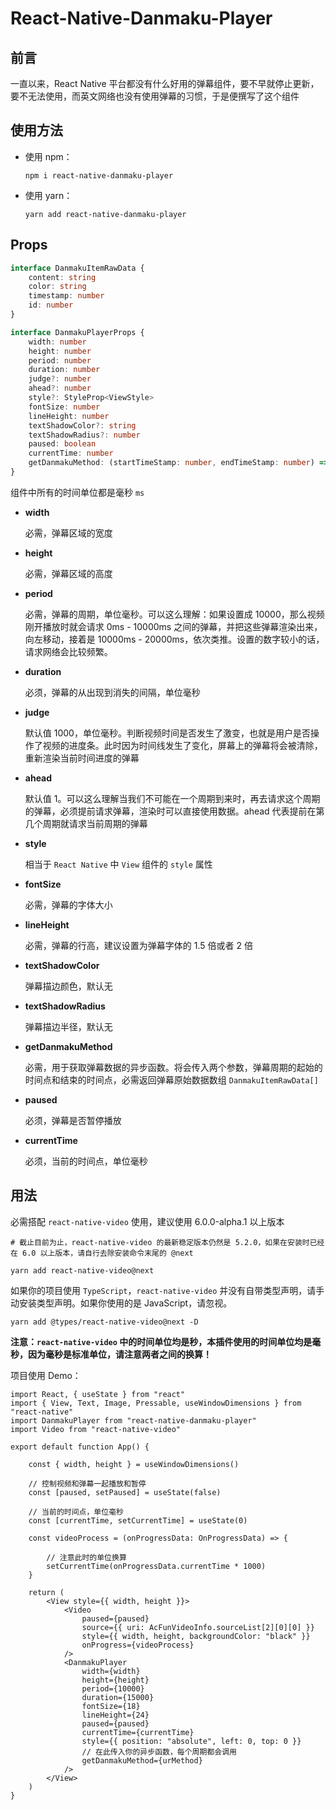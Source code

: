 # React-Native-Danmaku-Player

## 前言

一直以来，React Native 平台都没有什么好用的弹幕组件，要不早就停止更新，要不无法使用，而英文网络也没有使用弹幕的习惯，于是便撰写了这个组件

## 使用方法

- 使用 npm：

    ```shell
    npm i react-native-danmaku-player
    ```

- 使用 yarn：

    ```shell
    yarn add react-native-danmaku-player
    ```

## Props

```typescript
interface DanmakuItemRawData {
    content: string
    color: string
    timestamp: number
    id: number
}

interface DanmakuPlayerProps {
    width: number
    height: number
    period: number
    duration: number
    judge?: number
    ahead?: number
    style?: StyleProp<ViewStyle>
    fontSize: number
    lineHeight: number
    textShadowColor?: string
    textShadowRadius?: number
    paused: boolean
    currentTime: number
    getDanmakuMethod: (startTimeStamp: number, endTimeStamp: number) => Promise<DanmakuItemRawData[]>
}
```

组件中所有的时间单位都是毫秒 `ms`

- **width**

    必需，弹幕区域的宽度

- **height**

    必需，弹幕区域的高度

- **period**

    必需，弹幕的周期，单位毫秒。可以这么理解：如果设置成 10000，那么视频刚开播放时就会请求 0ms - 10000ms 之间的弹幕，并把这些弹幕渲染出来，向左移动，接着是 10000ms - 20000ms，依次类推。设置的数字较小的话，请求网络会比较频繁。

- **duration**

    必须，弹幕的从出现到消失的间隔，单位毫秒

- **judge**

    默认值 1000，单位毫秒。判断视频时间是否发生了激变，也就是用户是否操作了视频的进度条。此时因为时间线发生了变化，屏幕上的弹幕将会被清除，重新渲染当前时间进度的弹幕

- **ahead**

    默认值 1。可以这么理解当我们不可能在一个周期到来时，再去请求这个周期的弹幕，必须提前请求弹幕，渲染时可以直接使用数据。ahead 代表提前在第几个周期就请求当前周期的弹幕

- **style**

    相当于 `React Native` 中 `View` 组件的 `style` 属性

- **fontSize**

    必需，弹幕的字体大小

- **lineHeight**

    必需，弹幕的行高，建议设置为弹幕字体的 1.5 倍或者 2 倍

- **textShadowColor**

    弹幕描边颜色，默认无

- **textShadowRadius**

    弹幕描边半径，默认无

- **getDanmakuMethod**

    必需，用于获取弹幕数据的异步函数。将会传入两个参数，弹幕周期的起始的时间点和结束的时间点，必需返回弹幕原始数据数组 `DanmakuItemRawData[]`

- **paused**

    必须，弹幕是否暂停播放

- **currentTime**

    必须，当前的时间点，单位毫秒

## 用法

必需搭配 `react-native-video` 使用，建议使用 6.0.0-alpha.1 以上版本

```shell
# 截止目前为止，react-native-video 的最新稳定版本仍然是 5.2.0，如果在安装时已经在 6.0 以上版本，请自行去除安装命令末尾的 @next

yarn add react-native-video@next
```

如果你的项目使用 `TypeScript`，`react-native-video` 并没有自带类型声明，请手动安装类型声明。如果你使用的是 JavaScript，请忽视。

```shell
yarn add @types/react-native-video@next -D
```

**注意：`react-native-video` 中的时间单位均是秒，本插件使用的时间单位均是毫秒，因为毫秒是标准单位，请注意两者之间的换算！**

项目使用 Demo：

```tsx
import React, { useState } from "react"
import { View, Text, Image, Pressable, useWindowDimensions } from "react-native"
import DanmakuPlayer from "react-native-danmaku-player"
import Video from "react-native-video"

export default function App() {

    const { width, height } = useWindowDimensions()

    // 控制视频和弹幕一起播放和暂停
    const [paused, setPaused] = useState(false)

    // 当前的时间点，单位毫秒
    const [currentTime, setCurrentTime] = useState(0)

    const videoProcess = (onProgressData: OnProgressData) => {

        // 注意此时的单位换算
        setCurrentTime(onProgressData.currentTime * 1000)
    }

    return (
        <View style={{ width, height }}>
            <Video
                paused={paused}
                source={{ uri: AcFunVideoInfo.sourceList[2][0][0] }}
                style={{ width, height, backgroundColor: "black" }}
                onProgress={videoProcess} 
            />
            <DanmakuPlayer
                width={width}
                height={height}
                period={10000}
                duration={15000}
                fontSize={18}
                lineHeight={24}
                paused={paused}
                currentTime={currentTime}
                style={{ position: "absolute", left: 0, top: 0 }}
                // 在此传入你的异步函数，每个周期都会调用
                getDanmakuMethod={urMethod}
            />
        </View>
    )
}
```
